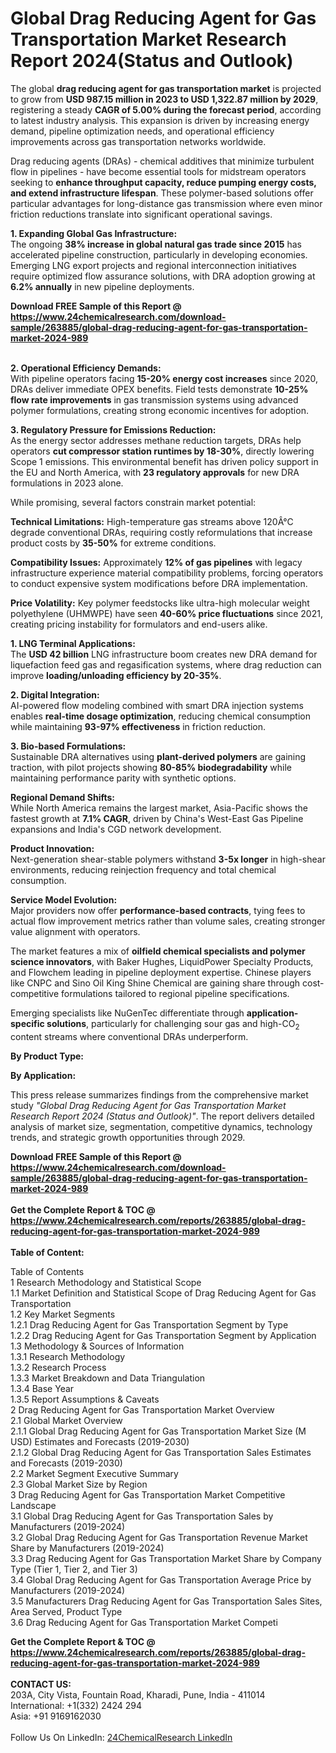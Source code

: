 <h1>Global Drag Reducing Agent for Gas Transportation Market Research Report 2024(Status and Outlook)</h1><p>The global <strong>drag reducing agent for gas transportation market</strong> is projected to grow from <strong>USD 987.15 million in 2023 to USD 1,322.87 million by 2029</strong>, registering a steady <strong>CAGR of 5.00% during the forecast period</strong>, according to latest industry analysis. This expansion is driven by increasing energy demand, pipeline optimization needs, and operational efficiency improvements across gas transportation networks worldwide.</p><p>Drag reducing agents (DRAs) - chemical additives that minimize turbulent flow in pipelines - have become essential tools for midstream operators seeking to <strong>enhance throughput capacity, reduce pumping energy costs, and extend infrastructure lifespan</strong>. These polymer-based solutions offer particular advantages for long-distance gas transmission where even minor friction reductions translate into significant operational savings.</p><p><strong>1. Expanding Global Gas Infrastructure:</strong><br>
The ongoing <strong>38% increase in global natural gas trade since 2015</strong> has accelerated pipeline construction, particularly in developing economies. Emerging LNG export projects and regional interconnection initiatives require optimized flow assurance solutions, with DRA adoption growing at <strong>6.2% annually</strong> in new pipeline deployments.</p><div><b>Download FREE Sample of this Report @ 
            <a href="https://www.24chemicalresearch.com/download-sample/263885/global-drag-reducing-agent-for-gas-transportation-market-2024-989">
            https://www.24chemicalresearch.com/download-sample/263885/global-drag-reducing-agent-for-gas-transportation-market-2024-989</a></b></div><br><p><strong>2. Operational Efficiency Demands:</strong><br>
With pipeline operators facing <strong>15-20% energy cost increases</strong> since 2020, DRAs deliver immediate OPEX benefits. Field tests demonstrate <strong>10-25% flow rate improvements</strong> in gas transmission systems using advanced polymer formulations, creating strong economic incentives for adoption.</p><p><strong>3. Regulatory Pressure for Emissions Reduction:</strong><br>
As the energy sector addresses methane reduction targets, DRAs help operators <strong>cut compressor station runtimes by 18-30%</strong>, directly lowering Scope 1 emissions. This environmental benefit has driven policy support in the EU and North America, with <strong>23 regulatory approvals</strong> for new DRA formulations in 2023 alone.</p><p>While promising, several factors constrain market potential:</p><p><strong>Technical Limitations:</strong> High-temperature gas streams above 120Â°C degrade conventional DRAs, requiring costly reformulations that increase product costs by <strong>35-50%</strong> for extreme conditions.</p><p><strong>Compatibility Issues:</strong> Approximately <strong>12% of gas pipelines</strong> with legacy infrastructure experience material compatibility problems, forcing operators to conduct expensive system modifications before DRA implementation.</p><p><strong>Price Volatility:</strong> Key polymer feedstocks like ultra-high molecular weight polyethylene (UHMWPE) have seen <strong>40-60% price fluctuations</strong> since 2021, creating pricing instability for formulators and end-users alike.</p><p><strong>1. LNG Terminal Applications:</strong><br>
The <strong>USD 42 billion</strong> LNG infrastructure boom creates new DRA demand for liquefaction feed gas and regasification systems, where drag reduction can improve <strong>loading/unloading efficiency by 20-35%</strong>.</p><p><strong>2. Digital Integration:</strong><br>
AI-powered flow modeling combined with smart DRA injection systems enables <strong>real-time dosage optimization</strong>, reducing chemical consumption while maintaining <strong>93-97% effectiveness</strong> in friction reduction.</p><p><strong>3. Bio-based Formulations:</strong><br>
Sustainable DRA alternatives using <strong>plant-derived polymers</strong> are gaining traction, with pilot projects showing <strong>80-85% biodegradability</strong> while maintaining performance parity with synthetic options.</p><p><strong>Regional Demand Shifts:</strong><br>
	While North America remains the largest market, Asia-Pacific shows the fastest growth at <strong>7.1% CAGR</strong>, driven by China's West-East Gas Pipeline expansions and India's CGD network development.</p><p><strong>Product Innovation:</strong><br>
	Next-generation shear-stable polymers withstand <strong>3-5x longer</strong> in high-shear environments, reducing reinjection frequency and total chemical consumption.</p><p><strong>Service Model Evolution:</strong><br>
	Major providers now offer <strong>performance-based contracts</strong>, tying fees to actual flow improvement metrics rather than volume sales, creating stronger value alignment with operators.</p><p>The market features a mix of <strong>oilfield chemical specialists and polymer science innovators</strong>, with Baker Hughes, LiquidPower Specialty Products, and Flowchem leading in pipeline deployment expertise. Chinese players like CNPC and Sino Oil King Shine Chemical are gaining share through cost-competitive formulations tailored to regional pipeline specifications.</p><p>Emerging specialists like NuGenTec differentiate through <strong>application-specific solutions</strong>, particularly for challenging sour gas and high-CO<sub>2</sub> content streams where conventional DRAs underperform.</p><p><strong>By Product Type:</strong></p><p><strong>By Application:</strong></p><p>This press release summarizes findings from the comprehensive market study <em>"Global Drag Reducing Agent for Gas Transportation Market Research Report 2024 (Status and Outlook)"</em>. The report delivers detailed analysis of market size, segmentation, competitive dynamics, technology trends, and strategic growth opportunities through 2029.</p><div><b>Download FREE Sample of this Report @ 
            <a href="https://www.24chemicalresearch.com/download-sample/263885/global-drag-reducing-agent-for-gas-transportation-market-2024-989">
            https://www.24chemicalresearch.com/download-sample/263885/global-drag-reducing-agent-for-gas-transportation-market-2024-989</a></b></div><br><div><b>Get the Complete Report & TOC @ 
            <a href="https://www.24chemicalresearch.com/reports/263885/global-drag-reducing-agent-for-gas-transportation-market-2024-989">
            https://www.24chemicalresearch.com/reports/263885/global-drag-reducing-agent-for-gas-transportation-market-2024-989</a></b></div><br>
            <b>Table of Content:</b><p>Table of Contents<br />
1 Research Methodology and Statistical Scope<br />
1.1 Market Definition and Statistical Scope of Drag Reducing Agent for Gas Transportation<br />
1.2 Key Market Segments<br />
1.2.1 Drag Reducing Agent for Gas Transportation Segment by Type<br />
1.2.2 Drag Reducing Agent for Gas Transportation Segment by Application<br />
1.3 Methodology & Sources of Information<br />
1.3.1 Research Methodology<br />
1.3.2 Research Process<br />
1.3.3 Market Breakdown and Data Triangulation<br />
1.3.4 Base Year<br />
1.3.5 Report Assumptions & Caveats<br />
2 Drag Reducing Agent for Gas Transportation Market Overview<br />
2.1 Global Market Overview<br />
2.1.1 Global Drag Reducing Agent for Gas Transportation Market Size (M USD) Estimates and Forecasts (2019-2030)<br />
2.1.2 Global Drag Reducing Agent for Gas Transportation Sales Estimates and Forecasts (2019-2030)<br />
2.2 Market Segment Executive Summary<br />
2.3 Global Market Size by Region<br />
3 Drag Reducing Agent for Gas Transportation Market Competitive Landscape<br />
3.1 Global Drag Reducing Agent for Gas Transportation Sales by Manufacturers (2019-2024)<br />
3.2 Global Drag Reducing Agent for Gas Transportation Revenue Market Share by Manufacturers (2019-2024)<br />
3.3 Drag Reducing Agent for Gas Transportation Market Share by Company Type (Tier 1, Tier 2, and Tier 3)<br />
3.4 Global Drag Reducing Agent for Gas Transportation Average Price by Manufacturers (2019-2024)<br />
3.5 Manufacturers Drag Reducing Agent for Gas Transportation Sales Sites, Area Served, Product Type<br />
3.6 Drag Reducing Agent for Gas Transportation Market Competi</p><div><b>Get the Complete Report & TOC @ 
            <a href="https://www.24chemicalresearch.com/reports/263885/global-drag-reducing-agent-for-gas-transportation-market-2024-989">
            https://www.24chemicalresearch.com/reports/263885/global-drag-reducing-agent-for-gas-transportation-market-2024-989</a></b></div><br><b>CONTACT US:</b><br>
            203A, City Vista, Fountain Road, Kharadi, Pune, India - 411014<br>
            International: +1(332) 2424 294<br>
            Asia: +91 9169162030 <br><br>
            Follow Us On LinkedIn: <a href="https://www.linkedin.com/company/24chemicalresearch/">24ChemicalResearch LinkedIn</a>